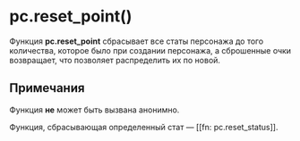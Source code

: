 # pc.reset_point()
Функция **pc.reset_point** сбрасывает все статы персонажа до того количества, которое было при создании персонажа, а сброшенные очки возвращает, что позволяет распределить их по новой.

## Примечания
Функция **не** может быть вызвана анонимно.

Функция, сбрасывающая определенный стат &mdash; [[fn: pc.reset_status]].